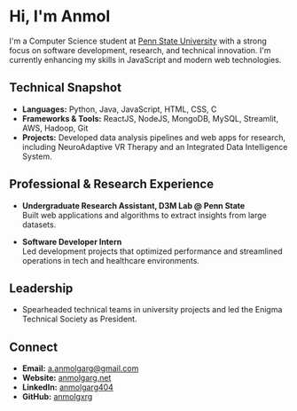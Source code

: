 # Hi, I'm Anmol

I'm a Computer Science student at [Penn State University](https://www.psu.edu) with a strong focus on software development, research, and technical innovation. I'm currently enhancing my skills in JavaScript and modern web technologies.

## Technical Snapshot

- **Languages:** Python, Java, JavaScript, HTML, CSS, C
- **Frameworks & Tools:** ReactJS, NodeJS, MongoDB, MySQL, Streamlit, AWS, Hadoop, Git
- **Projects:** Developed data analysis pipelines and web apps for research, including NeuroAdaptive VR Therapy and an Integrated Data Intelligence System.

## Professional & Research Experience

- **Undergraduate Research Assistant, D3M Lab @ Penn State**  
  Built web applications and algorithms to extract insights from large datasets.
  
- **Software Developer Intern**  
  Led development projects that optimized performance and streamlined operations in tech and healthcare environments.

## Leadership

- Spearheaded technical teams in university projects and led the Enigma Technical Society as President.

## Connect

- **Email:** [a.anmolgarg@gmail.com](mailto:a.anmolgarg@gmail.com)
- **Website:** [anmolgarg.net](https://www.anmolgarg.net)
- **LinkedIn:** [anmolgarg404](https://www.linkedin.com/in/anmolgarg404/)
- **GitHub:** [anmolgxrg](https://github.com/anmolgxrg)
